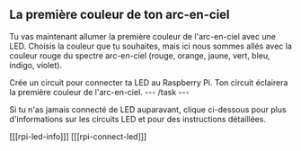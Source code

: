 ## La première couleur de ton arc-en-ciel

Tu vas maintenant allumer la première couleur de l'arc-en-ciel avec une LED. Choisis la couleur que tu souhaites, mais ici nous sommes allés avec la couleur rouge du spectre arc-en-ciel (rouge, orange, jaune, vert, bleu, indigo, violet).

Crée un circuit pour connecter ta LED au Raspberry Pi. Ton circuit éclairera la première couleur de l'arc-en-ciel. \--- /task \---

Si tu n'as jamais connecté de LED auparavant, clique ci-dessous pour plus d'informations sur les circuits LED et pour des instructions détaillées.

\[[[rpi-led-info]]\] \[[[rpi-connect-led\]]]